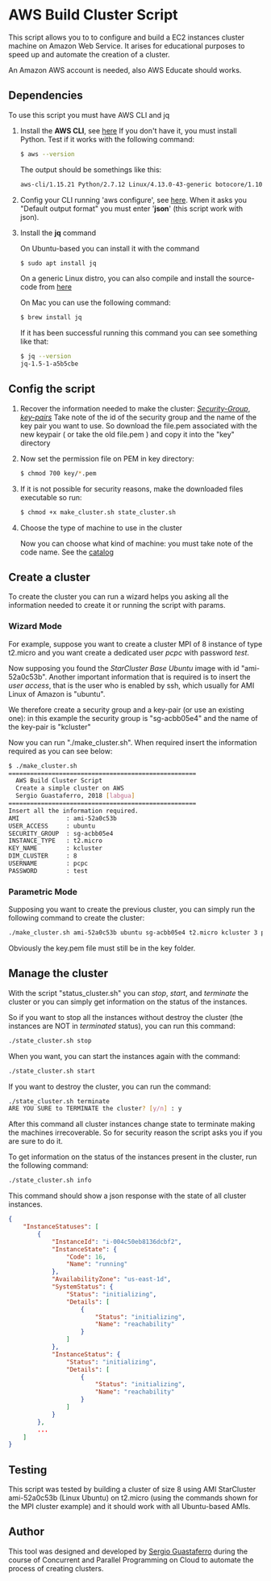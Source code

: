 
# AWS Build Cluster Script

This script allows you to to configure and build a EC2 instances cluster machine on Amazon Web Service.
It arises for educational purposes to speed up and automate the creation of a cluster.

An Amazon AWS account is needed, also AWS Educate should works.


## Dependencies

To use this script you must have AWS CLI and jq 

1. Install the **AWS CLI**, see [here](https://docs.aws.amazon.com/cli/latest/userguide/installing.html)
   If you don't have it, you must install Python.
   Test if it works with the following command:

   ```bash
   $ aws --version
   ```

   The output should be somethings like this:

   ```bash
   aws-cli/1.15.21 Python/2.7.12 Linux/4.13.0-43-generic botocore/1.10.21
   ```

2. Config your CLI running 'aws configure', see [here](https://docs.aws.amazon.com/cli/latest/userguide/cli-chap-getting-started.html).
   When it asks you "Default output format" you must enter '**json**' (this script work with json).

3. Install the **jq** command

   On Ubuntu-based you can install it with the command

   ```bash
   $ sudo apt install jq
   ```

   On a generic Linux distro, you can also compile and install the source-code from [here](https://github.com/stedolan/jq)

   On Mac you can use the following command:

   ```bash
   $ brew install jq
   ```

   If it has been successful running this command you can see something like that:

   ```bash
   $ jq --version
   jq-1.5-1-a5b5cbe
   ```

## Config the script

1. Recover the information needed to make the cluster: [*Security-Group*](https://console.aws.amazon.com/ec2/v2/home#SecurityGroups:), [*key-pairs*](https://console.aws.amazon.com/ec2/v2/home#KeyPairs:sort=keyName)
   Take note of the id of the security group and the name of the key pair you want to use.
   So download the file.pem associated with the new keypair ( or take the old file.pem ) and copy it into the "key" directory

2. Now set the permission file on PEM in key directory:

	```bash
	$ chmod 700 key/*.pem
	```

3. If it is not possible for security reasons, make the downloaded files executable so run:

	```bash
	$ chmod +x make_cluster.sh state_cluster.sh
	```

4. Choose the type of machine to use in the cluster

   Now you can choose what kind of machine: you must take note of the code name.
   See the [catalog](https://aws.amazon.com/ec2/instance-types/)


## Create a cluster

To create the cluster you can run a wizard helps you asking all the information needed to create it or running the script with params.

### Wizard Mode

For example, suppose you want to create a cluster MPI of 8 instance of type t2.micro and you want create a dedicated user *pcpc* with password *test*.

Now supposing you found the *StarCluster Base Ubuntu* image with id "ami-52a0c53b".
Another important information that is required is to insert the *user access*, that is the user who is enabled by ssh, which usually for AMI Linux of Amazon is "ubuntu".

We therefore create a security group and a key-pair (or use an existing one): in this example the security group is "sg-acbb05e4" and the name of the key-pair is "kcluster"

Now you can run "./make_cluster.sh". When required insert the information required as you can see below:

```bash
$ ./make_cluster.sh
====================================================
  AWS Build Cluster Script
  Create a simple cluster on AWS
  Sergio Guastaferro, 2018 [labgua]
====================================================
Insert all the information required.
AMI             : ami-52a0c53b
USER_ACCESS     : ubuntu
SECURITY_GROUP  : sg-acbb05e4
INSTANCE_TYPE   : t2.micro
KEY_NAME        : kcluster
DIM_CLUSTER     : 8
USERNAME        : pcpc
PASSWORD        : test
```


### Parametric Mode

Supposing you want to create the previous cluster, you can simply run the following command to create the cluster:

```bash
./make_cluster.sh ami-52a0c53b ubuntu sg-acbb05e4 t2.micro kcluster 3 pcpc test
```

Obviously the key.pem file must still be in the key folder.


## Manage the cluster

With the script "status_cluster.sh" you can *stop*, *start*, and *terminate* the cluster or you can simply get information on the status of the instances.

So if you want to stop all the instances without destroy the cluster (the instances are NOT in *terminated* status), you can run this command:

```bash
./state_cluster.sh stop
```

When you want, you can start the instances again with the command:

```bash
./state_cluster.sh start
```

If you want to destroy the cluster, you can run the command:

```bash
./state_cluster.sh terminate
ARE YOU SURE to TERMINATE the cluster? [y/n] : y
```

After this command all cluster instances change state to terminate making the machines irrecoverable. So for security reason the script asks you if you are sure to do it.

To get information on the status of the instances present in the cluster, run the following command:

```bash
./state_cluster.sh info
```

This command should show a json response with the state of all cluster instances.

```json
{
    "InstanceStatuses": [
        {
            "InstanceId": "i-004c50eb8136dcbf2", 
            "InstanceState": {
                "Code": 16, 
                "Name": "running"
            }, 
            "AvailabilityZone": "us-east-1d", 
            "SystemStatus": {
                "Status": "initializing", 
                "Details": [
                    {
                        "Status": "initializing", 
                        "Name": "reachability"
                    }
                ]
            }, 
            "InstanceStatus": {
                "Status": "initializing", 
                "Details": [
                    {
                        "Status": "initializing", 
                        "Name": "reachability"
                    }
                ]
            }
        }, 
        ...
    ]
}

```

## Testing

This script was tested by building a cluster of size 8 using AMI StarCluster ami-52a0c53b (Linux Ubuntu) on t2.micro (using the commands shown for the MPI cluster example) and it should work with all Ubuntu-based AMIs.


## Author

This tool was designed and developed by [Sergio Guastaferro](https://github.com/labgua) during the course of Concurrent and Parallel Programming on Cloud to automate the process of creating clusters.
